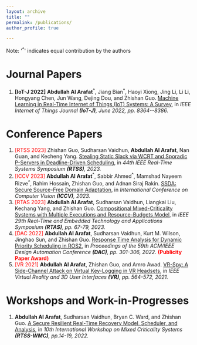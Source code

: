 ```yaml
---
layout: archive
title: ""
permalink: /publications/
author_profile: true

---
```

Note: '<b><sup>^</sup></b>' indicates equal contribution by the authors

Journal Papers
======

1. **[IoT-J 2022]** **Abdullah Al Arafat**<b><sup>^</sup></b>,  Jiang Bian<b><sup>^</sup></b>, Haoyi Xiong, Jing Li, Li Li, Hongyang Chen, Jun Wang, Dejing Dou, and Zhishan Guo. [Machine Learning in Real-Time Internet of Things (IoT) Systems: A Survey](https://ieeexplore.ieee.org/document/9739684), in *IEEE Internet of Things Journal **(IoT-J)**, June 2022, pp. 8364--8386.*


Conference Papers
======
1. <span style="color:red">[RTSS 2023]</span> Zhishan Guo, Sudharsan Vaidhun, **Abdullah Al Arafat**, Nan Guan, and Kecheng Yang. [Stealing Static Slack via WCRT and Sporadic P-Servers in Deadline-Driven Scheduling](), in *44th IEEE Real-Time Systems Symposium **(RTSS)**, 2023.*
1. <span style="color:red">[ICCV 2023]</span> **Abdullah Al Arafat**<b><sup>^</sup></b>, Sabbir Ahmed<b><sup>^</sup></b>, Mamshad Nayeem Rizve<b><sup>^</sup></b>, Rahim Hossain, Zhishan Guo, and Adnan Siraj Rakin. [SSDA: Secure Source-Free Domain Adaptation](https://abdullahaarafat.github.io/files/2023ICCV_SSDA.pdf), in *International Conference on Computer Vision **(ICCV)**, 2023.*
1. <span style="color:red">[RTAS 2023]</span> **Abdullah Al Arafat**, Sudharsan Vaidhun, Liangkai Liu, Kechang Yang, and Zhishan Guo. [Compositional Mixed-Criticality Systems with Multiple Executions and Resource-Budgets Model](https://abdullahaarafat.github.io/files/2023RTAS__MC_Budget.pdf), in *IEEE 29th Real-Time and Embedded Technology and Applications Symposium **(RTAS)**, pp. 67-79, 2023.*
1. <span style="color:red">[DAC 2022]</span> **Abdullah Al Arafat**, Sudharsan Vaidhun, Kurt M. Wilson, Jinghao Sun, and Zhishan Guo. [Response Time Analysis for Dynamic Priority Scheduling in ROS2](https://dl.acm.org/doi/abs/10.1145/3489517.3530447), in *Proceedings of the 59th ACM/IEEE Design Automation Conference **(DAC)**, pp. 301-306, 2022.* <span style="color:red">**(Publicity Paper Award)**</span>
1. <span style="color:red">[VR 2021]</span> **Abdullah Al Arafat**, Zhishan Guo, and Amro Awad. [VR-Spy: A Side-Channel Attack on Virtual Key-Logging in VR Headsets](https://abdullahaarafat.github.io/files/2021VR__VRSpy.pdf), in *IEEE Virtual Reality and 3D User Interfaces **(VR)**, pp. 564-572, 2021.*

Workshops and Work-in-Progresses
======
1. **Abdullah Al Arafat**, Sudharsan Vaidhun, Bryan C. Ward, and Zhishan Guo. [A Secure Resilient Real-Time Recovery Model, Scheduler, and Analysis](https://abdullahaarafat.github.io/files/2022WMC__SR3.pdf), in *10th International Workshop on Mixed Criticality Systems **(RTSS-WMC)**, pp.14-19, 2022.*
